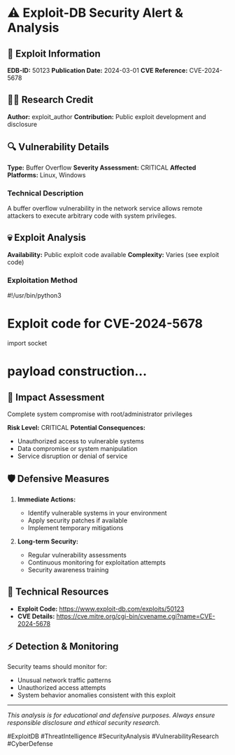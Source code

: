 # ⚠️ Exploit-DB Security Alert & Analysis

## 🎯 **Exploit Information**
**EDB-ID:** 50123
**Publication Date:** 2024-03-01
**CVE Reference:** CVE-2024-5678

## 👨‍💻 **Research Credit**
**Author:** exploit_author
**Contribution:** Public exploit development and disclosure

## 🔍 **Vulnerability Details**
**Type:** Buffer Overflow
**Severity Assessment:** CRITICAL
**Affected Platforms:** Linux, Windows

### Technical Description
A buffer overflow vulnerability in the network service allows remote attackers to execute arbitrary code with system privileges.

## 💀 **Exploit Analysis**
**Availability:** Public exploit code available
**Complexity:** Varies (see exploit code)

### Exploitation Method
#!/usr/bin/python3
# Exploit code for CVE-2024-5678
import socket
# payload construction...

## 🎯 **Impact Assessment**
Complete system compromise with root/administrator privileges

**Risk Level:** CRITICAL
**Potential Consequences:**
- Unauthorized access to vulnerable systems
- Data compromise or system manipulation
- Service disruption or denial of service

## 🛡️ **Defensive Measures**
1. **Immediate Actions:**
   - Identify vulnerable systems in your environment
   - Apply security patches if available
   - Implement temporary mitigations

2. **Long-term Security:**
   - Regular vulnerability assessments
   - Continuous monitoring for exploitation attempts
   - Security awareness training

## 🔗 **Technical Resources**
- **Exploit Code:** https://www.exploit-db.com/exploits/50123
- **CVE Details:** https://cve.mitre.org/cgi-bin/cvename.cgi?name=CVE-2024-5678

## ⚡ **Detection & Monitoring**
Security teams should monitor for:
- Unusual network traffic patterns
- Unauthorized access attempts
- System behavior anomalies consistent with this exploit

---
*This analysis is for educational and defensive purposes. Always ensure responsible disclosure and ethical security research.*

#ExploitDB #ThreatIntelligence #SecurityAnalysis #VulnerabilityResearch #CyberDefense